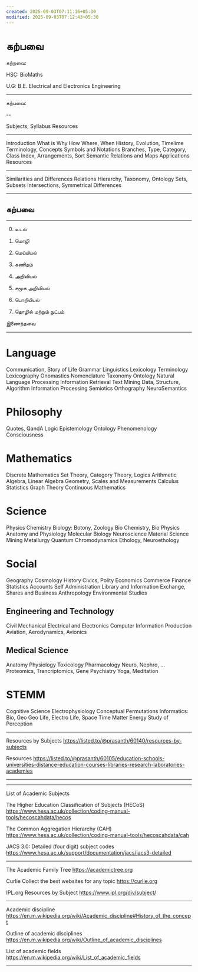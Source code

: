 ```yaml
---
created: 2025-09-03T07:11:16+05:30
modified: 2025-09-03T07:12:43+05:30
---
```


# கற்பவை

கற்றவை:

HSC: BioMaths

U.G: B.E. Electrical and Electronics Engineering 

----

கற்பவை:

--

Subjects, Syllabus 
Resources 

---

Introduction
What is 
Why
How
Where, When
History, Evolution, Timelime
Terminology, Concepts 
Symbols and Notations 
Branches, Type, Category, Class
Index, Arrangements, Sort
Semantic Relations and Maps
Applications 
Resources 

---

Similarities and Differences 
Relations
Hierarchy, Taxonomy, Ontology 
Sets, Subsets
Intersections, Symmetrical Differences 

---

## கற்பவை 
_______________________

0. உடல்

1. மொழி

2. மெய்யியல் 

3. கணிதம் 

4. அறிவியல் 

5. சமூக அறிவியல் 

6. பொறியியல் 

7. தொழில் மற்றும் நுட்பம்

இணைந்தவை


---

# Language 
Communication, Story of Life
Grammar
Linguistics
Lexicology 
Terminology 
Lexicography 
Onomastics
Nomenclature 
Taxonomy 
Ontology 
Natural Language Processing 
Information Retrieval 
Text Mining 
Data, Structure, Algorithm 
Information Processing 
Semiotics 
Orthography 
NeuroSemantics 
 

# Philosophy 
Quotes, QandA
Logic
Epistemology 
Ontology 
Phenomenology 
Consciousness
 
# Mathematics 
Discrete Mathematics
Set Theory, Category Theory, Logics
Arithmetic 
Algebra, Linear Algebra
Geometry, Scales and Measurements 
Calculus 
Statistics 
Graph Theory 
Continuous Mathematics 


# Science 
Physics 
Chemistry 
Biology: Botony, Zoology 
Bio Chemistry, Bio Physics
Anatomy and Physiology 
Molecular Biology
Neuroscience 
Material Science
Mining
Metallurgy 
Quantum Chromodynamics 
Ethology, Neuroethology

# Social
Geography
Cosmology
History 
Civics, Polity
Economics 
Commerce
Finance 
Statistics
Accounts
Self Administration
Library and Information
Exchange, Shares and Business 
Anthropology 
Environmental Studies 


## Engineering and Technology 
Civil
Mechanical 
Electrical and Electronics
Computer 
Information 
Production 
Aviation, Aerodynamics, Avionics

## Medical Science 
Anatomy 
Physiology 
Toxicology 
Pharmacology
Neuro, Nephro, ...
Proteomics, Trancriptomics, Gene 
Psychiatry 
Yoga, Meditation 

# STEMM
Cognitive Science 
Electrophysiology 
Conceptual Permutations
Informatics: Bio, Geo
Geo Life, Electro Life, Space Time Matter Energy 
Study of Perception 

---

Resources by Subjects 
https://listed.to/@prasanth/60140/resources-by-subjects

Resources 
https://listed.to/@prasanth/60105/education-schools-universities-distance-education-courses-libraries-research-laboratories-academies


---




---

List of Academic Subjects

The Higher Education Classification of Subjects (HECoS)
https://www.hesa.ac.uk/collection/coding-manual-tools/hecoscahdata/hecos

The Common Aggregation Hierarchy (CAH)
https://www.hesa.ac.uk/collection/coding-manual-tools/hecoscahdata/cah

JACS 3.0: Detailed (four digit) subject codes
https://www.hesa.ac.uk/support/documentation/jacs/jacs3-detailed

---

The Academic Family Tree
https://academictree.org

Curlie
Collect the best websites for any topic
https://curlie.org

IPL.org
Resources by Subject
https://www.ipl.org/div/subject/

---

Academic discipline
https://en.m.wikipedia.org/wiki/Academic_discipline#History_of_the_concept

Outline of academic disciplines
https://en.m.wikipedia.org/wiki/Outline_of_academic_disciplines

List of academic fields
https://en.m.wikipedia.org/wiki/List_of_academic_fields

---
